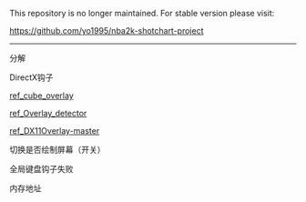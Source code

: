 This repository is no longer maintained. For stable version please visit: 

https://github.com/yo1995/nba2k-shotchart-project

---

分解

DirectX钩子


[ref_cube_overlay](https://www.unknowncheats.me/forum/anti-cheat-bypass/270259-window-hijacking-directx-rendering-hdc-usable-detection.html)

[ref_Overlay_detector](https://www.unknowncheats.me/forum/anti-cheat-bypass/263403-window-hijacking-dont-overlay-betray.html)

[ref_DX11Overlay-master](https://github.com/stevemk14ebr/DX11Overlay)

切换是否绘制屏幕（开关）

全局键盘钩子失败

内存地址